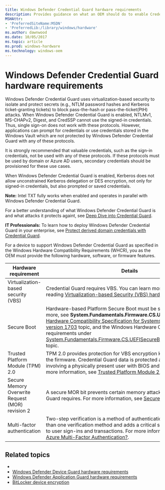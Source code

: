 ```yaml
---
title: Windows Defender Credential Guard hardware requirements
description: Provides guidance on what an OEM should do to enable Credential Guard
MSHAttr:
- 'PreferredSiteName:MSDN'
- 'PreferredLib:/library/windows/hardware'
ms.author: dawnwood
ms.date: 10/05/2017
ms.topic: article
ms.prod: windows-hardware
ms.technology: windows-oem
---
```


# Windows Defender Credential Guard hardware requirements

Windows Defender Credential Guard uses virtualization-based security to isolate and protect secrets (e.g., NTLM password hashes and Kerberos ticket-granting tickets) to block pass-the-hash or pass-the-ticket(PtH) attacks. When Windows Defender Credential Guard is enabled, NTLMv1, MS-CHAPv2, Digest, and CredSSP cannot use the signed-in credentials. Thus, single sign-on does not work with these protocols. However, applications can prompt for credentials or use credentials stored in the Windows Vault which are not protected by Windows Defender Credential Guard with any of these protocols. 

It is strongly recommended that valuable credentials, such as the sign-in credentials, not be used with any of these protocols. If these protocols must be used by domain or Azure AD users, secondary credentials should be provisioned for these use cases.

When Windows Defender Credential Guard is enabled, Kerberos does not allow unconstrained Kerberos delegation or DES encryption, not only for signed-in credentials, but also prompted or saved credentials.

**Note:** Intel TXT fully works when enabled and operates in parallel with Windows Defender Credential Guard.

For a better understanding of what Windows Defender Credential Guard is and what attacks it protects againt, see [Deep Dive into Credential Guard](https://mva.microsoft.com/en-us/training-courses/deep-dive-into-credential-guard-16651).

**IT Professionals:** To learn how to deploy Windows Defender Credential Guard in your enterprise, see [Protect derived domain credentials with Credential Guard](https://docs.microsoft.com/en-us/windows/access-protection/credential-guard/credential-guard#hardware-and-software-requirements).



For a device to support Windows Defender Credential Guard as specified in the Windows Hardware Compatibility Requirements (WHCR), you as the OEM must provide the following hardware, software, or firmware features. 



| Hardware requirement | Details |
|----------------------|---------|
| Virtualization-based security (VBS) | Credential Guard requires VBS. You can learn more about VBS by reading [Virtualization-based Security (VBS) hardware requirements](https://review.docs.microsoft.com/en-us/windows-hardware/design/device-experiences/oem-vbs?branch=dawn-security-toc). |
| Secure Boot | Hardware-based Platform Secure Boot must be supported. To learn more, see **System.Fundamentals.Firmware.CS.UEFISecureBoot** in the [Hardware Compatibility Specification for Systems for Windows 10, version 1703](https://docs.microsoft.com/en-us/windows-hardware/design/compatibility/1703/systems) topic, and the Windows Hardware Compatibility Program requirements under [System.Fundamentals.Firmware.CS.UEFISecureBoot.ConnectedStandby](https://msdn.microsoft.com/library/windows/hardware/dn932807(v=vs.85).aspx#system_fundamentals_firmware_cs_uefisecureboot_connectedstandby) topic.| 
| Trusted Platform Module (TPM) 2.0 | TPM 2.0 provides protection for VBS encryption keys that are stored in the firmware. Credential Guard data is protected against attacks involving a physically present user with BIOS and hardware access. For more information, see [Trusted Platform Module 2.0](OEM-TPM.md).|
| Secure Memory Overwrite Request (MOR) revision 2 | A secure MOR bit prevents certain memory attacks that Credential Guard requires. For more information, see [Secure MOR implementation](https://docs.microsoft.com/en-us/windows-hardware/drivers/bringup/device-guard-requirements). |
| Multi-factor authentication | Two-step verification is a method of authentication that requires more than one verification method and adds a critical second layer of security to user sign-ins and transactions. For more information, see [What is Azure Multi-Factor Authentication?](https://docs.microsoft.com/en-us/azure/multi-factor-authentication/multi-factor-authentication). |

## Related topics
-
- [Windows Defender Device Guard hardware requirements](OEM-device-guard.md)
- [Windows Defender Application Guard hardware requirements](OEM-app-guard.md)
- [BitLocker device encryption](OEM-device-encryption.md)



 

 







